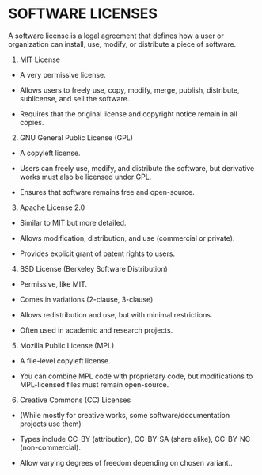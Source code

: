 # SOFTWARE LICENSES
A software license is a legal agreement that defines how a user or organization can install, use, modify, or distribute a piece of software.

1. MIT License

- A very permissive license.

- Allows users to freely use, copy, modify, merge, publish, distribute, sublicense, and sell the software.

- Requires that the original license and copyright notice remain in all copies.

2. GNU General Public License (GPL)

- A copyleft license.

- Users can freely use, modify, and distribute the software, but derivative works must also be licensed under GPL.

- Ensures that software remains free and open-source.

3. Apache License 2.0

- Similar to MIT but more detailed.

- Allows modification, distribution, and use (commercial or private).

- Provides explicit grant of patent rights to users.

4. BSD License (Berkeley Software Distribution)

- Permissive, like MIT.

- Comes in variations (2-clause, 3-clause).

- Allows redistribution and use, but with minimal restrictions.

- Often used in academic and research projects.

5. Mozilla Public License (MPL)

- A file-level copyleft license.

- You can combine MPL code with proprietary code, but modifications to MPL-licensed files must remain open-source.

6. Creative Commons (CC) Licenses

- (While mostly for creative works, some software/documentation projects use them)

- Types include CC-BY (attribution), CC-BY-SA (share alike), CC-BY-NC (non-commercial).

- Allow varying degrees of freedom depending on chosen variant..